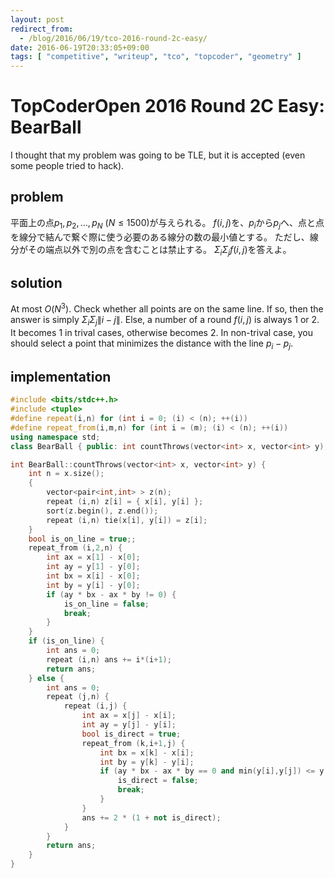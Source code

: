 ```yaml
---
layout: post
redirect_from:
  - /blog/2016/06/19/tco-2016-round-2c-easy/
date: 2016-06-19T20:33:05+09:00
tags: [ "competitive", "writeup", "tco", "topcoder", "geometry" ]
---
```


# TopCoderOpen 2016 Round 2C Easy: BearBall

I thought that my problem was going to be TLE, but it is accepted (even some people tried to hack).

## problem

平面上の点$p_1, p_2, \dots, p_N$ ($N \le 1500$)が与えられる。
$f(i,j)$を、$p_i$から$p_j$へ、点と点を線分で結んで繋ぐ際に使う必要のある線分の数の最小値とする。
ただし、線分がその端点以外で別の点を含むことは禁止する。
$\Sigma_i \Sigma_j f(i,j)$を答えよ。

## solution

At most $O(N^3)$.
Check whether all points are on the same line. If so, then the answer is simply $\Sigma_i \Sigma_j \|i - j\|$.
Else, a number of a round $f(i,j)$ is always $1$ or $2$. It becomes $1$ in trival cases, otherwise becomes $2$.
In non-trival case, you should select a point that minimizes the distance with the line $p_i - p_j$.

## implementation

``` c++
#include <bits/stdc++.h>
#include <tuple>
#define repeat(i,n) for (int i = 0; (i) < (n); ++(i))
#define repeat_from(i,m,n) for (int i = (m); (i) < (n); ++(i))
using namespace std;
class BearBall { public: int countThrows(vector<int> x, vector<int> y); };

int BearBall::countThrows(vector<int> x, vector<int> y) {
    int n = x.size();
    {
        vector<pair<int,int> > z(n);
        repeat (i,n) z[i] = { x[i], y[i] };
        sort(z.begin(), z.end());
        repeat (i,n) tie(x[i], y[i]) = z[i];
    }
    bool is_on_line = true;;
    repeat_from (i,2,n) {
        int ax = x[1] - x[0];
        int ay = y[1] - y[0];
        int bx = x[i] - x[0];
        int by = y[i] - y[0];
        if (ay * bx - ax * by != 0) {
            is_on_line = false;
            break;
        }
    }
    if (is_on_line) {
        int ans = 0;
        repeat (i,n) ans += i*(i+1);
        return ans;
    } else {
        int ans = 0;
        repeat (j,n) {
            repeat (i,j) {
                int ax = x[j] - x[i];
                int ay = y[j] - y[i];
                bool is_direct = true;
                repeat_from (k,i+1,j) {
                    int bx = x[k] - x[i];
                    int by = y[k] - y[i];
                    if (ay * bx - ax * by == 0 and min(y[i],y[j]) <= y[k] and y[k] <= max(y[i],y[j])) {
                        is_direct = false;
                        break;
                    }
                }
                ans += 2 * (1 + not is_direct);
            }
        }
        return ans;
    }
}
```
